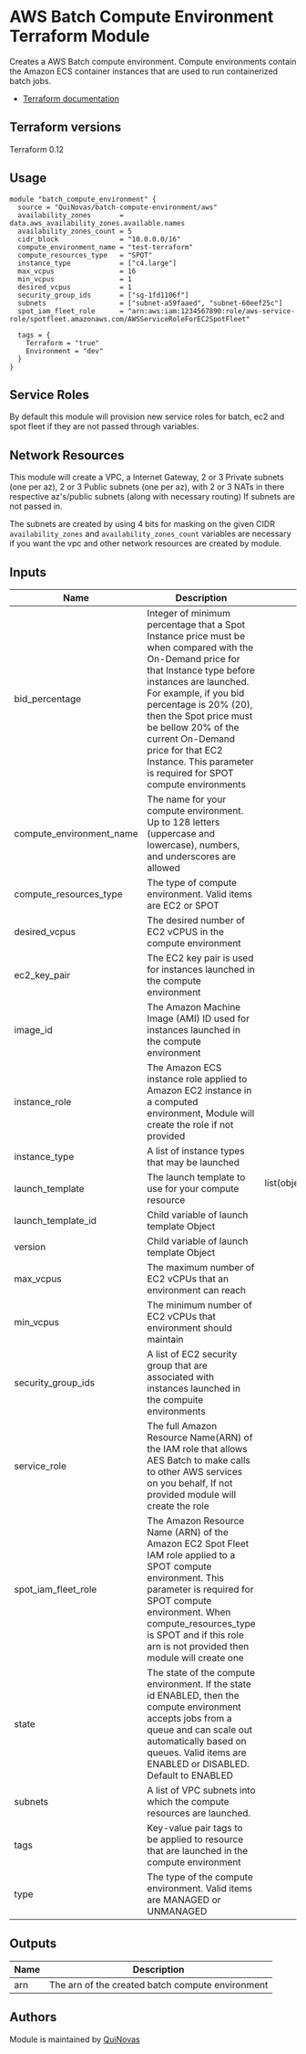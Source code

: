
# AWS Batch Compute Environment Terraform Module

Creates a AWS Batch compute environment. Compute environments contain the Amazon ECS container instances that are used to run containerized batch jobs.

* [Terraform documentation](https://www.terraform.io/docs/providers/aws/r/batch_compute_environment.html)

## Terraform versions

Terraform 0.12

## Usage

```hcl
module "batch_compute_environment" {
  source = "QuiNovas/batch-compute-environment/aws"
  availability_zones       = data.aws_availability_zones.available.names
  availability_zones_count = 5
  cidr_block               = "10.0.0.0/16"
  compute_environment_name = "test-terraform"
  compute_resources_type   = "SPOT"
  instance_type            = ["c4.large"]
  max_vcpus                = 16
  min_vcpus                = 1
  desired_vcpus            = 1
  security_group_ids       = ["sg-1fd1106f"]
  subnets                  = ["subnet-a59faaed", "subnet-60eef25c"]
  spot_iam_fleet_role      = "arn:aws:iam:1234567890:role/aws-service-role/spotfleet.amazonaws.com/AWSServiceRoleForEC2SpotFleet"

  tags = {
    Terraform = "true"
    Environment = "dev"
  }
}
```

## Service Roles

By default this module will provision new service roles for batch, ec2 and spot fleet if they are not passed through variables.

## Network Resources

This module will create a VPC, a Internet Gateway, 2 or 3 Private subnets (one per az), 2 or 3 Public subnets (one per az), with 2 or 3 NATs in there respective az's/public subnets (along with necessary routing) If subnets are not passed in.

The subnets are created by using 4 bits for masking on the given CIDR
`availability_zones` and `availability_zones_count` variables are necessary if you want the vpc and other network resources are created by module.
## Inputs

| Name | Description | Type | Default | Required |
|------|-------------|:----:|:-----:|:-----:|
| bid\_percentage | Integer of minimum percentage that a Spot Instance price must be when compared with the On-Demand price for that Instance type before instances are launched. For example, if you bid percentage is 20% (20), then the Spot price must be bellow 20% of the current On-Demand price for that EC2 Instance. This parameter is required for SPOT compute environments | number | `100` | no |
| compute\_environment\_name | The name for your compute environment. Up to 128 letters (uppercase and lowercase), numbers, and underscores are allowed | string |  | yes |
| compute\_resources\_type | The type of compute environment. Valid items are EC2 or SPOT | string | | yes |
| desired\_vcpus | The desired number of EC2 vCPUS in the compute environment | number | `0` | no |
| ec2\_key\_pair | The EC2 key pair is used for instances launched in the compute environment | string | `""` | no |
| image\_id | The Amazon Machine Image (AMI) ID used for instances launched in the compute environment | string | `""` | no |
| instance\_role | The Amazon ECS instance role applied to Amazon EC2 instance in a computed environment, Module will create the role if not provided | string | `""` | no |
| instance\_type | A list of instance types that may be launched | list(string) | | yes |
| launch\_template | The launch template to use for your compute resource | list(object({launch\_template\_id, version })) | `[]` | no |
| launch\_template\_id| Child variable of launch template Object | string | `""` | no |
| version | Child variable of launch template Object | string | `""` | no |
| max\_vcpus | The maximum number of EC2 vCPUs that an environment can reach | string |  | yes |
| min\_vcpus | The minimum number of EC2 vCPUs that environment should maintain | string | | yes |
| security\_group\_ids | A list of EC2 security group that are associated with instances launched in the compuite environments | list(string) | | yes |
| service\_role | The full Amazon Resource Name(ARN) of the IAM role that allows AES Batch to make calls to other AWS services on you behalf, If not provided module will create the role | string | `""` | no |
| spot\_iam\_fleet\_role | The Amazon Resource Name (ARN) of the Amazon EC2 Spot Fleet IAM role applied to a SPOT compute environment. This parameter is required for SPOT compute environment. When compute\_resources\_type is SPOT and if this role arn is not provided then module will create one | string | `""` | no |
| state | The state of the compute environment. If the state id ENABLED, then the compute environment accepts jobs from a queue and can scale out automatically based on queues. Valid items are ENABLED or DISABLED. Default to ENABLED | string | `"ENABLED"` | no |
| subnets | A list of VPC subnets into which the compute resources are launched. | list(string) | | yes |
| tags | Key-value pair tags to be applied to resource that are launched in the compute environment | map(string) | `{}` | no |
| type | The type of the compute environment. Valid items are MANAGED or UNMANAGED | string | | yes |


## Outputs

| Name | Description |
|------|-------------|
| arn | The arn of the created batch compute environment |


## Authors

Module is maintained by [QuiNovas](https://github.com/QuiNovas)